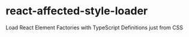 # react-affected-style-loader
Load React Element Factories with TypeScript Definitions just from CSS
